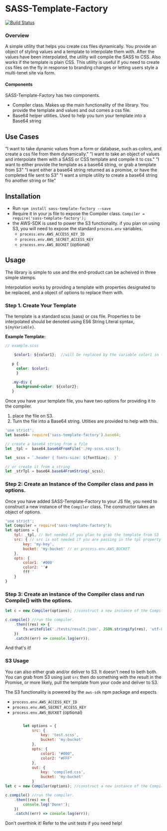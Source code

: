 # SASS-Template-Factory

[![Build Status](https://travis-ci.org/TaylorAckley/sass-template-factory.svg?branch=master)](https://travis-ci.org/TaylorAckley/sass-template-factory)

### Overview

A simple utility that helps you create css files dynamically.    You provide an object of styling values and a template to interpolate them with.   After the values have been interpolated, the utility will compile the SASS to CSS.   Also works if the template is plain CSS.   This utility is useful if you need to create css files on the fly in response to branding changes or letting users style a multi-tenet site via form.

#### Components

SASS-Template-Factory has two components.
- Compiler class.  Makes up the main functionality of the library.    You provide the template and values and out comes a css file.
- Base64 helper utlities.   Used to help you turn your template into a Base64 string

## Use Cases

"I want to take dynamic values from a form or database, such as colors, and create a css file from them dynamically."
"I want to take an object of values and interpolate them with a SASS or CSS template and compile it to css."
"I want to either provide the template as a base64 string, or grab a template from S3"
"I want either a base64 string returned as a promise, or have the completed file sent to S3"
"I want a simple utility to create a base64 string fro another string or file"

## Installation

- Run `npm install sass-template-factory --save`
- Require it in your js file to expose the Compiler class.   `Compiler = require('sass-template-factory');`
- the AWS-SDK is used to power the S3 functionality.   if you plan on using S3, you will need to expose the standard `process.env` variables.
  - `process.env.AWS_ACCESS_KEY_ID`
  - `process.env.AWS_SECRET_ACCESS_KEY`
  - `process.env.AWS_BUCKET` (optional)

## Usage

The library is simple to use and the end-product can be acheived in three simple stemps.

Interpolation works by providing a template with properties designated to be replaced, and a object of options to replace them with.


### Step 1. Create Your Template

The template is a standard scss (sass) or css file.  Properties to be interpolated should be denoted using ES6 String Literal syntax, `${myVariable}`.

**Example Template:**

```scss
// example.scss

    $color1: ${color1};  //will be replaced by the variable color1 in the options property.

   p {
     color: $color1;
     }

   .my-div {
     background-color: ${color2};
   }
```

Once you have your template file, you have two options for providing it to the compiler.

1) place the file on S3.
2) Turn the file into a Base64 string.  Utlities are provided to help with this.

```javascript
'use strict';
let base64= require('sass-template-factory').base64;

// create a base64 string from a file
let _tpl =  base64.base64FromFile('./my-scss.scss');

let _scss = `.header { fonts-size: ${fontSize};  }`

// or create it from a string
let _strTpl = base64.base64FromString(_scss);
```

### Step 2: Create an Instance of the Compiler class and pass in options.

Once you have added SASS-Template-Factory to your JS file, you need to construct a new instance of the `Compiler` class.   The constructor takes an object of options.

```javascript
'use strict';
let Compiler = require('sass-template-factory');
let options = {
    tpl: _tpl, // Not needed if you plan to grab the template from S3
    src: { // src is not needed if you are passing in the tpl property with a base64 string.
        key: 'my-key',
        bucket: 'my-bucket' // or process.env.AWS_BUCKET
    },
    opts: {
        color1: '#000'
        color2: ''#
        fff '
    }
}
```

### Step 3: Create an instance of the Compiler class and run Compile() with the options.

```javascript
let c = new Compiler(options); //construct a new instance of the Compiler

c.compile() //run the compiler.
    .then((res) => {
        fs.writeFile('./tests/result.json', JSON.stringify(res), 'utf-8');
    })
    .catch((err) => console.log(err));
```

And that's it!


### S3 Usage

You can also either grab and/or deliver to S3.  It doesn't need to beth both.  You can grab from S3 using just `src` then do something with the result in the Promise, or more likely, pull the template from your code and deliver to S3.

The S3 functionality is powered by the `aws-sdk` npm package and expects

  - `process.env.AWS_ACCESS_KEY_ID`
  - `process.env.AWS_SECRET_ACCESS_KEY`
  - `process.env.AWS_BUCKET` (optional)

```javascript

        let options = {
            src: {
                key: 'test.scss',
                bucket: 'my-bucket'
            },
            opts: {
                color1: "#000",
                color2: "#FFF"
            },
            out: {
                key: 'compiled.css',
                bucket: 'my-bucket'
            }
let c = new Compiler(options); //construct a new instance of the Compiler

c.compile() //run the compiler.
    .then((res) => {
        console.log('Done!');
    })
    .catch((err) => console.log(err));
```

Don't overthink it!   Refer to the unit tests if you need help!
